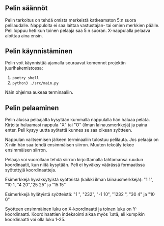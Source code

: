 # 

## Pelin säännöt

Pelin tarkoitus on tehdä omista merkeistä katkeamaton 5:n suora pelilaudalle. Nappuloita ei saa laittaa vastustajan- tai omien merkkien päälle. Peli loppuu heti kun toinen pelaaja saa 5:n suoran. X-nappulalla pelaava aloittaa aina ensin.

## Pelin käynnistäminen

Pelin voit käynnistää ajamalla seuraavat komennot projektin juurihakemistossa:

1. ```poetry shell```
2. ```python3 ./src/main.py```

Näin ohjelma aukeaa terminaaliin.

## Pelin pelaaminen

Pelin alussa pelaajalta kysytään kummalla nappulalla hän haluaa pelata. Kirjoita haluamasi nappula "X" tai "O" (ilman lainausmerkkejä) ja paina enter. Peli kysyy uutta syötettä kunnes se saa oikean syötteen.

Nappulan valitsemisen jälkeen terminaaliin tulostuu pelilauta. Jos pelaaja on X niin hän saa tehdä ensimmäisen siirron. Muuten tekoäly tekee ensimmäisen siirron.

Pelaaja voi vuorollaan tehdä siirron kirjoittamalla tahtomansa ruudun koordinaatit, kun niitä kysytään. Peli ei hyväksy väärässä formaatissa syötettyjä koordinaatteja.

Esimerkkejä hyväksytyistä syötteistä (kaikki ilman lainausmerkkejä):
"1 1", "10 1, "4 20","25 25" ja "15 15"

Esimerkkejä hylätyistä syötteistä:
"1 ", "232", "-1 10", "1232 ", "30 4" ja "10 0"

Syötteen ensimmäinen luku on X-koordinaatti ja toinen luku on Y-koordinaatti. Koordinaattien indeksointi alkaa myös 1:stä, eli kumpikin koordinaatti voi olla luku 1-25.
